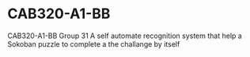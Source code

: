 # CAB320-A1-BB
CAB320-A1-BB  Group 31
A self automate recognition system that help a Sokoban puzzle to complete a the challange by itself

